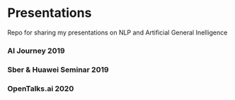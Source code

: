 # Presentations

Repo for sharing my presentations on NLP and Artificial General Inelligence

### AI Journey  2019

### Sber & Huawei Seminar 2019

### OpenTalks.ai 2020
